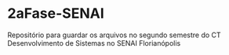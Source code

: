 # 2aFase-SENAI
Repositório para guardar os arquivos no segundo semestre do CT Desenvolvimento de Sistemas no SENAI Florianópolis
